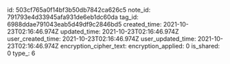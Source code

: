 id: 503cf765a0f14bf3b50db7842ca626c5
note_id: 791793e4d33945afa931de6eb1dc60da
tag_id: 6988ddae791043eab5d49df9c2846bd5
created_time: 2021-10-23T02:16:46.974Z
updated_time: 2021-10-23T02:16:46.974Z
user_created_time: 2021-10-23T02:16:46.974Z
user_updated_time: 2021-10-23T02:16:46.974Z
encryption_cipher_text: 
encryption_applied: 0
is_shared: 0
type_: 6